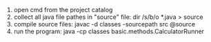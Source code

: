 1. open cmd from the project catalog
2. collect all java file pathes in "source" file: 
dir /s/b/o *.java > source 
3. compile source files:
javac -d classes -sourcepath src @source
4. run the program:
java -cp classes basic.methods.CalculatorRunner
